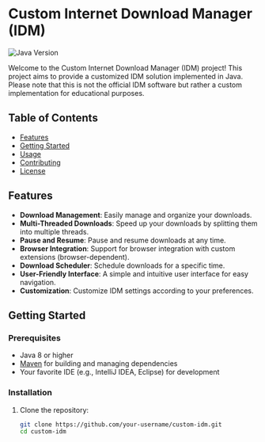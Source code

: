 # Custom Internet Download Manager (IDM)

![Java Version](https://img.shields.io/badge/Java-%3E%3D8-blue)

Welcome to the Custom Internet Download Manager (IDM) project! This project aims to provide a customized IDM solution implemented in Java. Please note that this is not the official IDM software but rather a custom implementation for educational purposes.

## Table of Contents

- [Features](#features)
- [Getting Started](#getting-started)
- [Usage](#usage)
- [Contributing](#contributing)
- [License](#license)

## Features

- **Download Management**: Easily manage and organize your downloads.
- **Multi-Threaded Downloads**: Speed up your downloads by splitting them into multiple threads.
- **Pause and Resume**: Pause and resume downloads at any time.
- **Browser Integration**: Support for browser integration with custom extensions (browser-dependent).
- **Download Scheduler**: Schedule downloads for a specific time.
- **User-Friendly Interface**: A simple and intuitive user interface for easy navigation.
- **Customization**: Customize IDM settings according to your preferences.

## Getting Started

### Prerequisites

- Java 8 or higher
- [Maven](https://maven.apache.org/) for building and managing dependencies
- Your favorite IDE (e.g., IntelliJ IDEA, Eclipse) for development

### Installation

1. Clone the repository:

   ```bash
   git clone https://github.com/your-username/custom-idm.git
   cd custom-idm
